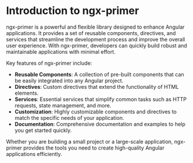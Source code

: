# Introduction to ngx-primer

ngx-primer is a powerful and flexible library designed to enhance Angular applications. It provides a set of reusable components, directives, and services that streamline the development process and improve the overall user experience. With ngx-primer, developers can quickly build robust and maintainable applications with minimal effort.

Key features of ngx-primer include:

- **Reusable Components**: A collection of pre-built components that can be easily integrated into any Angular project.
- **Directives**: Custom directives that extend the functionality of HTML elements.
- **Services**: Essential services that simplify common tasks such as HTTP requests, state management, and more.
- **Customization**: Highly customizable components and directives to match the specific needs of your application.
- **Documentation**: Comprehensive documentation and examples to help you get started quickly.

Whether you are building a small project or a large-scale application, ngx-primer provides the tools you need to create high-quality Angular applications efficiently.